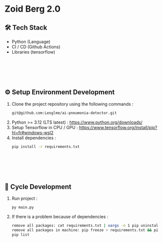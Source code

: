 # Zoid Berg 2.0

## 🛠 Tech Stack
- Python (Language)
- CI / CD (Github Actions)
- Libraries (tensorflow)

<br /><br /><br /><br />

## ⚙️ Setup Environment Development
1. Clone the project repository using the following commands :
    ```bash
    git@github.com:Leoglme/ai-pneumonia-detector.git
    ```
2. Python >= 3.12 (LTS latest) : https://www.python.org/downloads/
3. Setup Tensorflow in CPU / GPU : https://www.tensorflow.org/install/pip?hl=fr#windows-wsl2
4. Install dependencies :
    ```bash
    pip install -r requirements.txt
    ```

<br /><br /><br /><br />

## 🔄 Cycle Development
1. Run project :
    ```bash
    py main.py
    ```
2. If there is a problem because of dependencies : 
    ```bash
    remove all packages: cat requirements.txt | xargs -n 1 pip uninstall -y
    remove all packages in machine: pip freeze > requirements.txt && pip uninstall -y -r requirements.txt && rm requirements.txt
    pip list
    ```